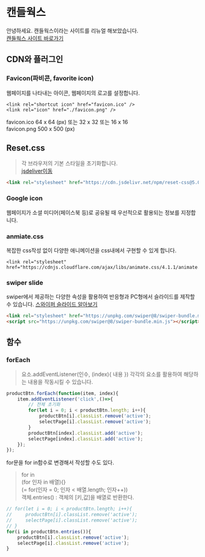 # 캔들웍스
안녕하세요. 캔들웍스이라는 사이트를 리뉴얼 해보았습니다.    
[캔들웍스 사이트 바로가기](https://candleworks.co.kr/)

## CDN와 플러그인

### Favicon(파비콘, favorite icon)
웹페이지를 나타내는 아이콘, 웹페이지의 로고를 설정합니다.
```
<link rel="shortcut icon" href="favicon.ico" /> 
<link rel="icon" href="./favicon.png" />
```
favicon.ico 64 x 64 (px) 또는 32 x 32 또는 16 x 16    
favicon.png 500 x 500 (px)

## Reset.css
> 각 브라우저의 기본 스타일을 초기화합니다.  
[jsdeliver이동](https://www.jsdelivr.com/package/npm/the-new-css-reset)
```html
<link rel="stylesheet" href="https://cdn.jsdelivr.net/npm/reset-css@5.0.1/reset.min.css" />
```

### Google icon
웹페이지가 소셜 미디어(페이스북 등)로 공유될 때 우선적으로 활용되는 정보를 지정합니다.

### anmiate.css
복잡한 css작성 없이 다양한 애니메이션을 css내에서 구현할 수 있게 합니다.
```
<link rel="stylesheet" href="https://cdnjs.cloudflare.com/ajax/libs/animate.css/4.1.1/animate.min.css"/>
```

### swiper slide
swiper에서 제공하는 다양한 속성을 활용하여 반응형과 PC형에서 슬라이드를 제작할 수 있습니다.
[스와이퍼 슬라이드 알아보기](https://swiperjs.com/)
```html
<link rel="stylesheet" href="https://unpkg.com/swiper@8/swiper-bundle.min.css"/>
<script src="https://unpkg.com/swiper@8/swiper-bundle.min.js"></script>
```

## 함수

### forEach
>요소.addEventListener(인수, (index){ 내용 })
각각의 요소를 활용하여 해당하는 내용을 작동시킬 수 있습니다.
```javascript
productBtn.forEach(function(item, index){
    item.addEventListener('click',()=>{
        // 전체 초기화
        for(let i = 0; i < productBtn.length; i++){
            productBtn[i].classList.remove('active');
            selectPage[i].classList.remove('active');
        }
        productBtn[index].classList.add('active');
        selectPage[index].classList.add('active');
    });
});
```

for문을 for in함수로 변경해서 작성할 수도 있다.    
> for in    
(for 인자 in 배열){}    
(= for(인자 = 0; 인자 < 배열.length; 인자++))    
객체.entries() : 객체의 [키,값]을 배열로 반환한다.    
```javascript
// for(let i = 0; i < productBtn.length; i++){
//     productBtn[i].classList.remove('active');
//     selectPage[i].classList.remove('active');
// }
for(i in productBtn.entries()){
    productBtn[i].classList.remove('active');
    selectPage[i].classList.remove('active');
}
